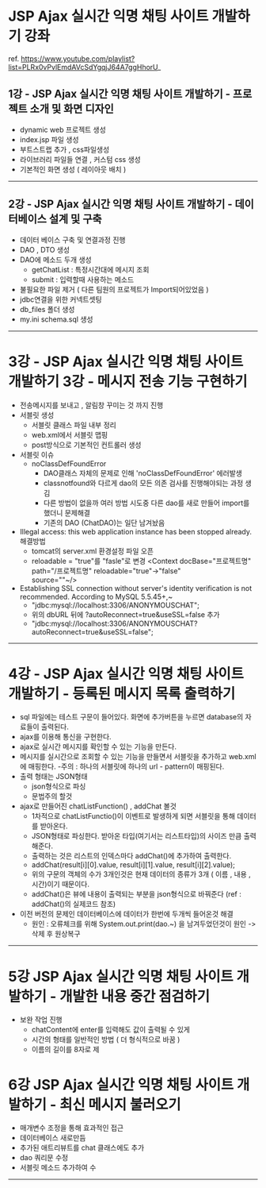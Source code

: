 # JSP Ajax 실시간 익명 채팅 사이트 개발하기 강좌

ref. https://www.youtube.com/playlist?list=PLRx0vPvlEmdAVcSdYgqjJ64A7ggHhorU_

## 1강 - JSP Ajax 실시간 익명 채팅 사이트 개발하기 - 프로젝트 소개 및 화면 디자인

- dynamic web 프로젝트 생성
- index.jsp 파일 생성
- 부트스트랩 추가 , css파일생성
- 라이브러리 파일들 연결 , 커스텀 css 생성
- 기본적인 화면 생성 ( 레이아웃 배치 )
- - -

## 2강 - JSP Ajax 실시간 익명 채팅 사이트 개발하기 - 데이터베이스 설계 및 구축

- 데이터 베이스 구축 및 연결과정 진행 
- DAO , DTO 생성 
- DAO에 메소드 두개 생성 
	- getChatList : 특정시간대에 메시지 조회
	- submit : 입력할때 사용하는 메소드 
- 불필요한 파일 제거 ( 다른 팀원의 프로젝트가 Import되어있었음 )  
- jdbc연결을 위한 커넥트셋팅
- db_files 폴더 생성 
- my.ini schema.sql 생성
- - -

# 3강 - JSP Ajax 실시간 익명 채팅 사이트 개발하기 3강 - 메시지 전송 기능 구현하기

- 전송메시지를 보내고 , 알림창 꾸미는 것 까지 진행 
- 서블릿 생성
	- 서블릿 클래스 파일 내부 정리 
	- web.xml에서 서블릿 맵핑
	- post방식으로 기본적인 컨트롤러 생성 
- 서블릿 이슈 
	- noClassDefFoundError
		- DAO클래스 자체의 문제로 인해 'noClassDefFoundError' 에러발생 
		- classnotfound와 다르게 dao의 모든 의존 검사를 진행해야되는 과정 생김
		- 다른 방법이 없을까 여러 방법 시도중 다른 dao를 새로 만들어 import를 했더니 문제해결 
		- 기존의 DAO (ChatDAO)는 일단 남겨놨음 
- Illegal access: this web application instance has been stopped already.해결방법 
	- tomcat의 server.xml 환경설정 파일 오픈
	- reloadable = "true"를 "fasle"로 변경 
		<Context docBase="프로젝트명"
			path="/프로젝트명"
			reloadable="true"->"false"   
			source=""~/>
- Establishing SSL connection without server's identity verification is not recommended. According to MySQL 5.5.45+,~
	- "jdbc:mysql://localhost:3306/ANONYMOUSCHAT"; 
	-  위의 dbURL 뒤에 ?autoReconnect=true&useSSL=false 추가 
	- "jdbc:mysql://localhost:3306/ANONYMOUSCHAT?autoReconnect=true&useSSL=false";
	
- - -

# 4강 - JSP Ajax 실시간 익명 채팅 사이트 개발하기 - 등록된 메시지 목록 출력하기

- sql 파일에는 테스트 구문이 들어있다. 화면에 추가버튼을 누르면 database의 자료들이 출력된다.
- ajax를 이용해 통신을 구현한다. 
- ajax로 실시간 메시지를 확인할 수 있는 기능을 만든다. 
- 메시지를 실시간으로 조회할 수 있는 기능을 만들면서 서블릿을 추가하고 web.xml에 매핑한다. 
	-주의 : 하나의 서블릿에 하나의 url - pattern이 매핑된다.
- 출력 형태는 JSON형태
	- json형식으로 파싱
	- 문법주의 할것 
- ajax로 만들어진 chatListFunction() , addChat 볼것
	- 1차적으로 chatListFunctio()이 이벤트로 발생하게 되면 서블릿을 통해 데이터를 받아온다.
	- JSON형태로 파싱한다. 받아온 타입(여기서는 리스트타입)의 사이즈 만큼 출력해준다.
	- 출력하는 것은 리스트의 인덱스마다 addChat()에 추가하여 출력한다. 
	- addChat(result[i][0].value, result[i][1].value, result[i][2].value);
	- 위의 구문의 객체의 수가 3개인것은 현재 데이터의 종류가 3개 ( 이름 , 내용 , 시간)이기 때문이다.
	- addChat()은 뷰에 내용이 출력되는 부분을 json형식으로 바꿔준다 (ref : addChat()의 실제코드 참조)
- 이전 버전의 문제인 데이터베이스에 데이터가 한번에 두개씩 들어온것 해결
	- 원인 : 오류체크를 위해 System.out.print(dao.~) 을 남겨두었던것이 원인 -> 삭제 후 원상복구
	
- - -

# 5강 JSP Ajax 실시간 익명 채팅 사이트 개발하기 - 개발한 내용 중간 점검하기

- 보완 작업 진행 
	- chatContent에 enter를 입력해도 값이 출력될 수 있게
	- 시간의 형태를 일반적인 방법 ( 더 형식적으로 바꿈 ) 
	- 이름의 길이를 8자로 제
	
# 6강 JSP Ajax 실시간 익명 채팅 사이트 개발하기 - 최신 메시지 불러오기

- 매개변수 조정을 통해 효과적인 접근 
- 데이터베이스 새로만듬
- 추가된 애트리뷰트를 chat 클래스에도 추가 
- dao 쿼리문 수정
- 서블릿 메소드 추가하여 수

- - -
